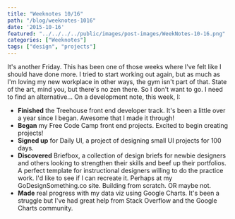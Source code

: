 ```yaml
---
title: "Weeknotes 10/16"
path: "/blog/weeknotes-1016"
date: '2015-10-16'
featured: "../../../../public/images/post-images/WeekNotes-10-16.png"
categories: ["Weeknotes"]
tags: ["design", "projects"]
---
```


It's another Friday. This has been one of those weeks where I've felt like I should have done more. I tried to start working out again, but as much as I'm loving my new workplace in other ways, the gym isn't part of that. State of the art, mind you, but there's no zen there. So I don't want to go. I need to find an alternative... On a development note, this week, I:

*   **Finished** the Treehouse front end developer track. It's been a little over a year since I began. Awesome that I made it through!
*   **Began** my Free Code Camp front end projects. Excited to begin creating projects!
*   **Signed up** for Daily UI, a project of designing small UI projects for 100 days.
*   **Discovered** Briefbox, a collection of design briefs for newbie designers and others looking to strengthen their skills and beef up their portfolios. A perfect template for instructional designers willing to do the practice work. I'd like to see if I can recreate it. Perhaps at my GoDesignSomething.co site. Building from scratch. OR maybe not.
*   **Made** real progress with my data viz using Google Charts. It's been a struggle but I've had great help from Stack Overflow and the Google Charts community.
